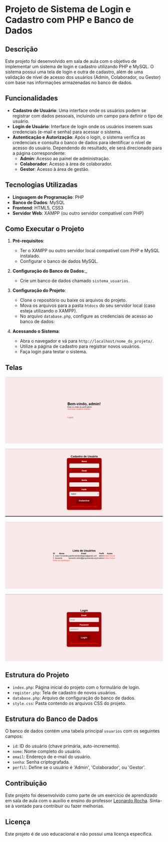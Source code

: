 # Projeto de Sistema de Login e Cadastro com PHP e Banco de Dados

## Descrição

Este projeto foi desenvolvido em sala de aula com o objetivo de implementar um sistema de login e cadastro utilizando PHP e MySQL. O sistema possui uma tela de login e outra de cadastro, além de uma validação de nível de acesso dos usuários (Admin, Colaborador, ou Gestor) com base nas informações armazenadas no banco de dados.

## Funcionalidades

- **Cadastro de Usuário**: Uma interface onde os usuários podem se registrar com dados pessoais, incluindo um campo para definir o tipo de usuário.
- **Login de Usuário**: Interface de login onde os usuários inserem suas credenciais (e-mail e senha) para acessar o sistema.
- **Autenticação e Autorização**: Após o login, o sistema verifica as credenciais e consulta o banco de dados para identificar o nível de acesso do usuário. Dependendo do resultado, ele será direcionado para a página correspondente:
  - **Admin**: Acesso ao painel de administração.
  - **Colaborador**: Acesso à área de colaborador.
  - **Gestor**: Acesso à área de gestão.

## Tecnologias Utilizadas

- **Linguagem de Programação**: PHP
- **Banco de Dados**: MySQL
- **Frontend**: HTML5, CSS3
- **Servidor Web**: XAMPP (ou outro servidor compatível com PHP)

## Como Executar o Projeto

1. **Pré-requisitos**:
   - Ter o XAMPP ou outro servidor local compatível com PHP e MySQL instalado.
   - Configurar o banco de dados MySQL.

2. **Configuração do Banco de Dados**:_
   - Crie um banco de dados chamado `sistema_usuarios`.
  

3. **Configuração do Projeto**:
   - Clone o repositório ou baixe os arquivos do projeto.
   - Mova os arquivos para a pasta `htdocs` do seu servidor local (caso esteja utilizando o XAMPP).
   - No arquivo `database.php`, configure as credenciais de acesso ao banco de dados:


4. **Acessando o Sistema**:
   - Abra o navegador e vá para `http://localhost/nome_do_projeto/`.
   - Utilize a página de cadastro para registrar novos usuários.
   - Faça login para testar o sistema.

## Telas
 
![Bem Vindo](imgforreadme/bemvindo.png)

![Cadastro](imgforreadme/cadastro.png)

![Lista de Usuarios](imgforreadme/listadeusu.png)

![Login](imgforreadme/login.png)



## Estrutura do Projeto

- `index.php`: Página inicial do projeto com o formulário de login.
- `register.php`: Tela de cadastro de novos usuários.
- `database.php`: Arquivo de configuração do banco de dados.
- `style.css`: Pasta contendo os arquivos CSS do projeto.

## Estrutura do Banco de Dados

O banco de dados contém uma tabela principal `usuarios` com os seguintes campos:

- `id`: ID do usuário (chave primária, auto-incremento).
- `nome`: Nome completo do usuário.
- `email`: Endereço de e-mail do usuário.
- `senha`: Senha criptografada.
- `perfil`: Define se o usuário é 'Admin', 'Colaborador', ou 'Gestor'.

## Contribuição

Este projeto foi desenvolvido como parte de um exercício de aprendizado em sala de aula com o auxilio e ensino do professor <a href="https://github.com/leonardossrocha">Leonardo Rocha</a>. Sinta-se à vontade para contribuir ou fazer melhorias.

## Licença

Este projeto é de uso educacional e não possui uma licença específica.

